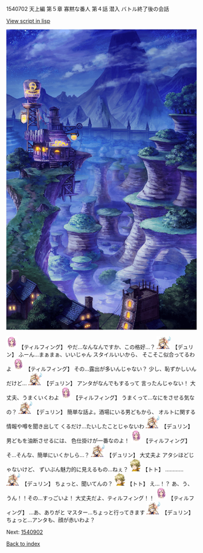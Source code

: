 1540702 天上編 第５章 寡黙な番人 第４話 潜入 バトル終了後の会話

[View script in lisp](../scripts/1540702.txt)

![005_Wilderness_Night.png](../images/backgrounds/005_Wilderness_Night.png)

<img src="../images/units/101431.png" alt="101431.png" height="34"/>
【ティルフィング】
やだ…なんなんですか、この格好…？

<img src="../images/units/0.png" alt="0.png" height="34"/>
【デュリン】
ふーん…まぁまぁ、いいじゃん
スタイルいいから、
そこそこ似合ってるわよ

<img src="../images/units/101431.png" alt="101431.png" height="34"/>
【ティルフィング】
その…露出が多いんじゃない？
少し、恥ずかしいんだけど…

<img src="../images/units/0.png" alt="0.png" height="34"/>
【デュリン】
アンタがなんでもするって
言ったんじゃない！
大丈夫、うまくいくわよ

<img src="../images/units/101431.png" alt="101431.png" height="34"/>
【ティルフィング】
うまくって…なにをさせる気なの？

<img src="../images/units/0.png" alt="0.png" height="34"/>
【デュリン】
簡単な話よ。酒場にいる男どもから、
オルトに関する情報や噂を聞き出して
くるだけ…たいしたことじゃないわ

<img src="../images/units/0.png" alt="0.png" height="34"/>
【デュリン】
男どもを油断させるには、
色仕掛けが一番なのよ！

<img src="../images/units/101431.png" alt="101431.png" height="34"/>
【ティルフィング】
そ…そんな、簡単にいくかしら…？

<img src="../images/units/0.png" alt="0.png" height="34"/>
【デュリン】
大丈夫よ
アタシほどじゃないけど、
ずいぶん魅力的に見えるもの…ねぇ？

<img src="../images/units/4.png" alt="4.png" height="34"/>
【トト】
…………

<img src="../images/units/0.png" alt="0.png" height="34"/>
【デュリン】
ちょっと、聞いてんの？

<img src="../images/units/4.png" alt="4.png" height="34"/>
【トト】
え…！？
あ、う、うん！！その…すっごいよ！
大丈夫だよ、ティルフィング！！

<img src="../images/units/101431.png" alt="101431.png" height="34"/>
【ティルフィング】
…あ、ありがと
マスター…ちょっと行ってきます

<img src="../images/units/0.png" alt="0.png" height="34"/>
【デュリン】
ちょっと…アンタも、顔が赤いわよ？

Next: [1540902](1540902.md)

[Back to index](index.md)
